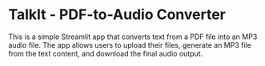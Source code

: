 # TalkIt - PDF-to-Audio Converter

This is a simple Streamlit app that converts text from a PDF file into an MP3 audio file. The app allows users to upload their files, generate an MP3 file from the text content, and download the final audio output.

